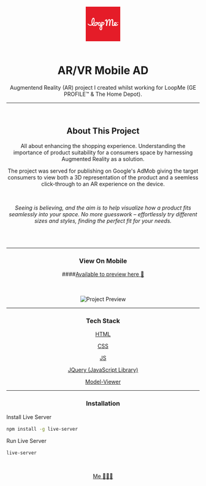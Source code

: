 <!-- https://github.com/OreYusuf -->


<!-- PROJECT LOGO & TITLE -->
<br>
<div align="center">
    <img src="assets/LoopMeLogo.png" alt="Logo" width="90" height="90">
    <br><br>
  <div align="center">
    <h1>AR/VR Mobile AD </h1>
      Augmentend Reality (AR) project I created whilst working for LoopMe (GE PROFILE™ & The Home Depot).
</div>

<hr><br> 

<!-- ABOUT THis PROJECT -->
## About This Project
All about enhancing the shopping experience. Understanding the importance of product suitability for a consumers space by harnessing Augmented Reality as a solution.

The project was served for publishing on Google's AdMob giving the target consumers to view both a 3D representation of the product and a seemless click-through to an AR experience on the device.


<br>

<i>Seeing is believing, and the aim is to help visualize how a product fits seamlessly into your space. No more guesswork – effortlessly try different sizes and styles, finding the perfect fit for your needs.</i>


<br>
<br>
<hr>

### View On Mobile
####[Available to preview here 🔗](  )

<br>
<br>

<img src="assets/gif_previewer.gif" alt="Project Preview" width="600" height="900">
<hr>

### Tech Stack
[HTML](https://en.wikipedia.org/wiki/HTML5)

[CSS](https://en.wikipedia.org/wiki/CSS)

[JS](https://en.wikipedia.org/wiki/JavaScript)

[JQuery (JavaScript Library)](https://jquery.com/)

[Model-Viewer](https://github.com/google/model-viewer)
<br><hr>


### Installation


<div align="left">

Install Live Server
```sh
npm install -g live-server
```

Run Live Server
```sh
live-server
```
</div>


<br>



[Me 👨🏿‍💻](https://OreYusuf.co.uk)


